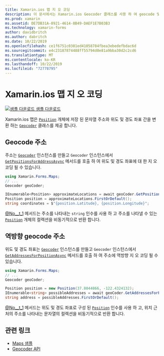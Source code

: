 ```yaml
---
title: Xamarin.ios 맵 지 오 코딩
description: 이 문서에서는 Xamarin.ios Geocoder 클래스를 사용 하 여 geocode 및 역방향 geocode 맵 데이터를 사용 하는 방법을 설명 합니다.
ms.prod: xamarin
ms.assetid: DE7DB31A-8921-4614-8B49-DAEF1E7B03B3
ms.technology: xamarin-forms
author: davidbritch
ms.author: dabritch
ms.date: 10/22/2019
ms.openlocfilehash: ce1f6751c0381ed41058784fbea3ebedefbdac6d
ms.sourcegitcommit: e4c23187874488ff55794d0e81a9bba30d2c2cd6
ms.translationtype: MT
ms.contentlocale: ko-KR
ms.lasthandoff: 10/22/2019
ms.locfileid: "72778795"
---
```

# <a name="xamarinforms-map-geocoding"></a>Xamarin.ios 맵 지 오 코딩

[![샘플 다운로드](~/media/shared/download.png) 샘플 다운로드](https://docs.microsoft.com/samples/xamarin/xamarin-forms-samples/workingwithmaps)

Xamarin.ios 맵은 [`Position`](xref:Xamarin.Forms.Maps.Position) 개체에 저장 된 문자열 주소와 위도 및 경도 좌표 간을 변환 하는 [`Geocoder`](xref:Xamarin.Forms.Maps.Geocoder) 클래스를 제공 합니다.

## <a name="geocode-an-address"></a>Geocode 주소

주소는 [`Geocoder`](xref:Xamarin.Forms.Maps.Geocoder) 인스턴스를 만들고 `Geocoder` 인스턴스에서 [`GetPositionsForAddressAsync`](xref:Xamarin.Forms.Maps.Geocoder.GetPositionsForAddressAsync*) 메서드를 호출 하 여 위도 및 경도 좌표에 대 한 지 오 코딩 될 수 있습니다.

```csharp
using Xamarin.Forms.Maps;
// ...
Geocoder geoCoder;

IEnumerable<Position> approximateLocations = await geoCoder.GetPositionsForAddressAsync("Pacific Ave, San Francisco, California");
Position position = approximateLocations.FirstOrDefault();
string coordinates = $"{position.Latitude}, {position.Longitude}";
```

[@No__t_1](xref:Xamarin.Forms.Maps.Geocoder.GetPositionsForAddressAsync*) 메서드는 주소를 나타내는 `string` 인수를 사용 하 고 주소를 나타낼 수 있는 [`Position`](xref:Xamarin.Forms.Maps.Position) 개체의 컬렉션을 비동기적으로 반환 합니다.

## <a name="reverse-geocode-an-address"></a>역방향 geocode 주소

위도 및 경도 좌표는 [`Geocoder`](xref:Xamarin.Forms.Maps.Geocoder) 인스턴스를 만들고 `Geocoder` 인스턴스에서 [`GetAddressesForPositionAsync`](xref:Xamarin.Forms.Maps.Geocoder.GetAddressesForPositionAsync*) 메서드를 호출 하 여 주소에 역방향 지 오 코딩 될 수 있습니다.

```csharp
using Xamarin.Forms.Maps;
// ...
Geocoder geoCoder;

Position position = new Position(37.8044866, -122.4324132);
IEnumerable<string> possibleAddresses = await geoCoder.GetAddressesForPositionAsync(position);
string address = possibleAddresses.FirstOrDefault();
```

[@No__t_1](xref:Xamarin.Forms.Maps.Geocoder.GetAddressesForPositionAsync*) 메서드는 위도 및 경도 좌표로 구성 된 [`Position`](xref:Xamarin.Forms.Maps.Position) 인수를 사용 하 고, 위치 근처의 주소를 나타내는 문자열의 컬렉션을 비동기적으로 반환 합니다.

## <a name="related-links"></a>관련 링크

- [Maps 샘플](https://docs.microsoft.com/samples/xamarin/xamarin-forms-samples/workingwithmaps)
- [Geocoder API](xref:Xamarin.Forms.Maps.Geocoder)
